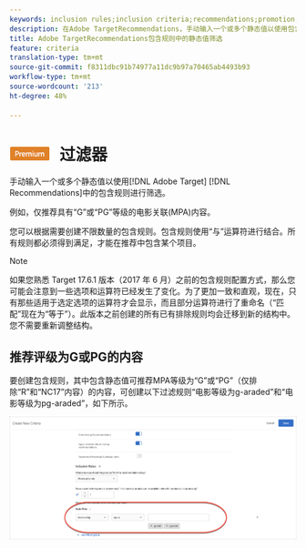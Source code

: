 ```yaml
---
keywords: inclusion rules;inclusion criteria;recommendations;promotion;promotions;dynamic filtering;static;static filter
description: 在Adobe TargetRecommendations，手动输入一个或多个静态值以使用包含规则进行筛选。
title: Adobe TargetRecommendations包含规则中的静态值筛选
feature: criteria
translation-type: tm+mt
source-git-commit: f8311dbc91b74977a11dc9b97a70465ab4493b93
workflow-type: tm+mt
source-wordcount: '213'
ht-degree: 48%

---
```



# ![PEF Tatic](/help/assets/premium.png) 过滤器

手动输入一个或多个静态值以使用[!DNL Adobe Target] [!DNL Recommendations]中的包含规则进行筛选。

例如，仅推荐具有“G”或“PG”等级的电影关联(MPA)内容。

您可以根据需要创建不限数量的包含规则。包含规则使用“与”运算符进行结合。所有规则都必须得到满足，才能在推荐中包含某个项目。

>[!NOTE]
>
>如果您熟悉 Target 17.6.1 版本（2017 年 6 月）之前的包含规则配置方式，那么您可能会注意到一些选项和运算符已经发生了变化。为了更加一致和直观，现在，只有那些适用于选定选项的运算符才会显示，而且部分运算符进行了重命名（“匹配”现在为“等于”）。此版本之前创建的所有已有排除规则均会迁移到新的结构中。您不需要重新调整结构。

## 推荐评级为G或PG的内容

要创建包含规则，其中包含静态值可推荐MPA等级为“G”或“PG”（仅排除“R”和“NC17”内容）的内容，可创建以下过滤规则“电影等级为g-araded”和“电影等级为pg-araded”，如下所示。

![电影评级示例](/help/c-recommendations/c-algorithms/assets/movies.png)

